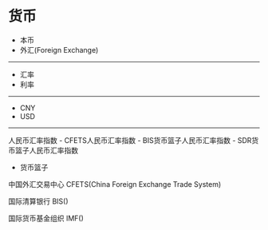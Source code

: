 # 货币



- 本币
- 外汇(Foreign Exchange)

---


- 汇率
- 利率

---

- CNY
- USD


---

人民币汇率指数
    - CFETS人民币汇率指数
    - BIS货币篮子人民币汇率指数
    - SDR货币篮子人民币汇率指数

- 货币篮子

中国外汇交易中心
CFETS(China Foreign Exchange Trade System)

国际清算银行
BIS()


国际货币基金组织
IMF()